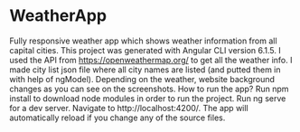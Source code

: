 # WeatherApp
Fully responsive weather app which shows weather information from all capital cities.
This project was generated with Angular CLI version 6.1.5. I used the API from https://openweathermap.org/ to get all the weather info. I made city list json file where all city names are listed (and putted them in with help of ngModel). Depending on the weather, website background changes as you can see on the screenshots. How to run the app? Run npm install to download node modules in order to run the project. Run ng serve for a dev server. Navigate to http://localhost:4200/. The app will automatically reload if you change any of the source files.
